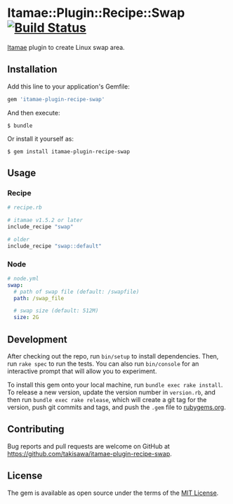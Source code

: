 # Itamae::Plugin::Recipe::Swap [![Build Status](https://travis-ci.org/takisawa/itamae-plugin-recipe-swap.svg)](http://travis-ci.org/takisawa/itamae-plugin-recipe-swap)

[Itamae](https://github.com/itamae-kitchen/itamae) plugin to create Linux swap area.

## Installation

Add this line to your application's Gemfile:

```ruby
gem 'itamae-plugin-recipe-swap'
```

And then execute:

    $ bundle

Or install it yourself as:

    $ gem install itamae-plugin-recipe-swap

## Usage

### Recipe
```ruby
# recipe.rb

# itamae v1.5.2 or later
include_recipe "swap"

# older
include_recipe "swap::default"
```

### Node
```yml
# node.yml
swap:
  # path of swap file (default: /swapfile)
  path: /swap_file

  # swap size (default: 512M)
  size: 2G
```

## Development

After checking out the repo, run `bin/setup` to install dependencies. Then, run `rake spec` to run the tests. You can also run `bin/console` for an interactive prompt that will allow you to experiment.

To install this gem onto your local machine, run `bundle exec rake install`. To release a new version, update the version number in `version.rb`, and then run `bundle exec rake release`, which will create a git tag for the version, push git commits and tags, and push the `.gem` file to [rubygems.org](https://rubygems.org).

## Contributing

Bug reports and pull requests are welcome on GitHub at https://github.com/takisawa/itamae-plugin-recipe-swap.

## License

The gem is available as open source under the terms of the [MIT License](https://opensource.org/licenses/MIT).
